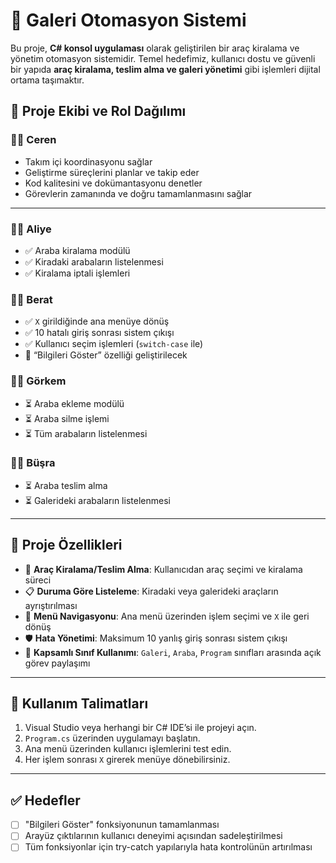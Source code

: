 # 🚗 Galeri Otomasyon Sistemi

Bu proje, **C# konsol uygulaması** olarak geliştirilen bir araç kiralama ve yönetim otomasyon sistemidir. Temel hedefimiz, kullanıcı dostu ve güvenli bir yapıda **araç kiralama, teslim alma ve galeri yönetimi** gibi işlemleri dijital ortama taşımaktır.

## 👥 Proje Ekibi ve Rol Dağılımı

### 👩‍💼 Ceren 
- Takım içi koordinasyonu sağlar  
- Geliştirme süreçlerini planlar ve takip eder  
- Kod kalitesini ve dokümantasyonu denetler  
- Görevlerin zamanında ve doğru tamamlanmasını sağlar  
---

### 👩‍💻 Aliye 
- ✅ Araba kiralama modülü  
- ✅ Kiradaki arabaların listelenmesi  
- ✅ Kiralama iptali işlemleri  

### 👨‍💻 Berat 
- ✅ `X` girildiğinde ana menüye dönüş  
- ✅ 10 hatalı giriş sonrası sistem çıkışı  
- ✅ Kullanıcı seçim işlemleri (`switch-case` ile)  
- 🚧 “Bilgileri Göster” özelliği geliştirilecek  

### 👨‍🔧 Görkem 
- ⏳ Araba ekleme modülü  
- ⏳ Araba silme işlemi  
- ⏳ Tüm arabaların listelenmesi  

### 👩‍🔧 Büşra 
- ⏳ Araba teslim alma  
- ⏳ Galerideki arabaların listelenmesi  

---

## 🔧 Proje Özellikleri

- 🚙 **Araç Kiralama/Teslim Alma**: Kullanıcıdan araç seçimi ve kiralama süreci
- 📋 **Duruma Göre Listeleme**: Kiradaki veya galerideki araçların ayrıştırılması
- 📌 **Menü Navigasyonu**: Ana menü üzerinden işlem seçimi ve `X` ile geri dönüş
- 🛡 **Hata Yönetimi**: Maksimum 10 yanlış giriş sonrası sistem çıkışı
- 🧠 **Kapsamlı Sınıf Kullanımı**: `Galeri`, `Araba`, `Program` sınıfları arasında açık görev paylaşımı

---

## 🧭 Kullanım Talimatları

1. Visual Studio veya herhangi bir C# IDE’si ile projeyi açın.  
2. `Program.cs` üzerinden uygulamayı başlatın.  
3. Ana menü üzerinden kullanıcı işlemlerini test edin.  
4. Her işlem sonrası `X` girerek menüye dönebilirsiniz.

---

## ✅ Hedefler

- [ ] "Bilgileri Göster" fonksiyonunun tamamlanması  
- [ ] Arayüz çıktılarının kullanıcı deneyimi açısından sadeleştirilmesi  
- [ ] Tüm fonksiyonlar için try-catch yapılarıyla hata kontrolünün artırılması  
